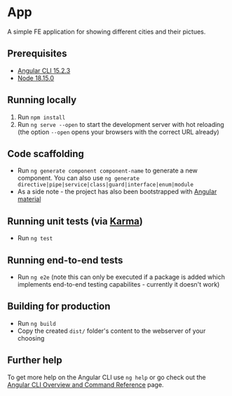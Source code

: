 # App

A simple FE application for showing different cities and their pictues.

## Prerequisites

- [Angular CLI 15.2.3](https://github.com/angular/angular-cli)
- [Node 18.15.0](https://nodejs.org/en)

## Running locally

1. Run `npm install`
2. Run `ng serve --open` to start the development server with hot reloading (the option `--open` opens your browsers with the correct URL already)

## Code scaffolding

- Run `ng generate component component-name` to generate a new component. You can also use `ng generate directive|pipe|service|class|guard|interface|enum|module`
- As a side note - the project has also been bootstrapped with [Angular material](https://material.angular.io/)

## Running unit tests (via [Karma](https://karma-runner.github.io))

- Run `ng test`

## Running end-to-end tests

- Run `ng e2e` (note this can only be executed if a package is added which implements end-to-end testing capabilites - currently it doesn't work)

## Building for production

- Run `ng build`
- Copy the created `dist/` folder's content to the webserver of your choosing

## Further help

To get more help on the Angular CLI use `ng help` or go check out the [Angular CLI Overview and Command Reference](https://angular.io/cli) page.
